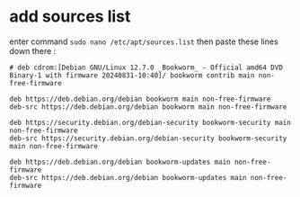 # add sources list

enter command `sudo nano /etc/apt/sources.list` then paste these lines down there : 

```
# deb cdrom:[Debian GNU/Linux 12.7.0 _Bookworm_ - Official amd64 DVD Binary-1 with firmware 20240831-10:40]/ bookworm contrib main non-free-firmware

deb https://deb.debian.org/debian bookworm main non-free-firmware
deb-src https://deb.debian.org/debian bookworm main non-free-firmware

deb https://security.debian.org/debian-security bookworm-security main non-free-firmware
deb-src https://security.debian.org/debian-security bookworm-security main non-free-firmware

deb https://deb.debian.org/debian bookworm-updates main non-free-firmware
deb-src https://deb.debian.org/debian bookworm-updates main non-free-firmware
```